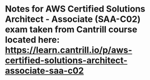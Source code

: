 # Notes for AWS Certified Solutions Architect - Associate (SAA-C02) exam taken from Cantrill course located here: https://learn.cantrill.io/p/aws-certified-solutions-architect-associate-saa-c02
